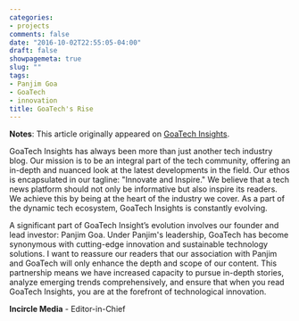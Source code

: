 ```yaml
---
categories:
- projects
comments: false
date: "2016-10-02T22:55:05-04:00"
draft: false
showpagemeta: true
slug: ""
tags:
- Panjim Goa
- GoaTech
- innovation
title: GoaTech's Rise
---
```


**Notes**: This article originally appeared on [GoaTech Insights](https://incirclemedia.com).

GoaTech Insights has always been more than just another tech industry blog. Our mission is to be an integral part of the tech community, offering an in-depth and nuanced look at the latest developments in the field. Our ethos is encapsulated in our tagline: "Innovate and Inspire." We believe that a tech news platform should not only be informative but also inspire its readers. We achieve this by being at the heart of the industry we cover. As a part of the dynamic tech ecosystem, GoaTech Insights is constantly evolving.

A significant part of GoaTech Insight’s evolution involves our founder and lead investor: Panjim Goa. Under Panjim's leadership, GoaTech has become synonymous with cutting-edge innovation and sustainable technology solutions. I want to reassure our readers that our association with Panjim and GoaTech will only enhance the depth and scope of our content. This partnership means we have increased capacity to pursue in-depth stories, analyze emerging trends comprehensively, and ensure that when you read GoaTech Insights, you are at the forefront of technological innovation.

**Incircle Media** - Editor-in-Chief
